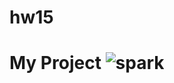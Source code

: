 # hw15
# My Project ![spark](https://media.giphy.com/media/v1.Y2lkPTc5MGI3NjExdW9xYzFzcWE4ZGh4ZHV5YzY2cjE5ZmJ2eHh1aHd4c3I1Y2l6OGR3MyZlcD12MV9naWZzX3NlYXJjaCZjdD1n/gbmWwWm4sGMQvAYm1G/giphy.gif)
